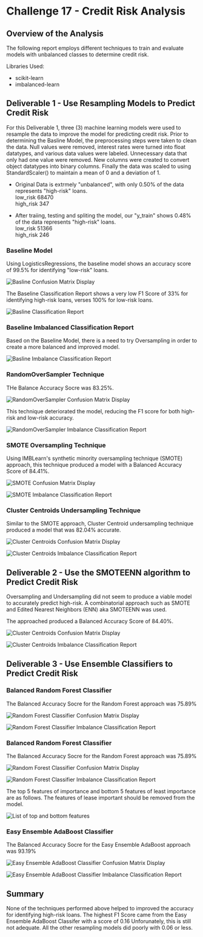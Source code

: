# Challenge 17 - Credit Risk Analysis
## Overview of the Analysis
The following report employs different techniques to train and evaluate models with unbalanced classes to determine credit risk.

Libraries Used:
* scikit-learn
* imbalanced-learn

## Deliverable 1 - Use Resampling Models to Predict Credit Risk
For this Deliverable 1, three (3) machine learning models were used to resample the data to improve the model for predicting credit risk. Prior to determining the Basline Model, the preprocessing steps were taken to clean the data. Null values were removed, interest rates were turned into float datatypes, and various data values were labeled. Unnecessary data that only had one value were removed. New columns were created to convert object datatypes into binary columns. Finally the data was scaled to using StandardScaler() to maintain a mean of 0 and a deviation of 1.

* Original Data is extrmely "unbalanced", with only 0.50% of the data represents "high-risk" loans.
</br>low_risk     68470
</br>high_risk      347

* After traiing, testing and spliting the model, our "y_train" shows 0.48% of the data represents "high-risk" loans.
</br>low_risk     51366
</br>high_risk      246

### Baseline Model
Using LogisticsRegressions, the baseline model shows an accuracy score of 99.5% for identifying "low-risk" loans.

![Basline Confusion Matrix Display](Images/basline_confusion_matrix.png)

The Baseline Classification Report shows a very low F1 Score of 33% for identifying high-risk loans, verses 100% for low-risk loans.

![Basline Classification Report](Images/Baseline_Classification_Rpt.png)

### Baseline Imbalanced Classification Report
Based on the Baseline Model, there is a need to try Oversampling in order to create a more balanced and improved model.

![Basline Imbalance Classification Report](Images/Baseline_Imbalanced_Classification_Rpt.png)

### RandomOverSampler Technique
THe Balance Accuracy Socre was 83.25%. 

![RandomOverSampler Confusion Matrix Display](Images/RandomOverSampler_confusion_matrix.png)

This technique deteriorated the model, reducing the F1 score for both high-risk and low-risk accuracy.

![RandomOverSampler  Imbalance Classification Report](Images/RandomOversampler_Rpt.png)

### SMOTE Oversampling Technique
Using IMBLearn's synthetic minority oversampling technique (SMOTE) approach, this technique produced a model with a Balanced Accuracy Score of 84.41%. 

![SMOTE Confusion Matrix Display](Images/SMOTE_confusion_matrix.png)

![SMOTE  Imbalance Classification Report](Images/SMOTE_Oversampling_Rpt.png)

### Cluster Centroids Undersampling Technique
Similar to the SMOTE approach, Cluster Centroid undersampling technique produced a model that was 82.04% accurate. 

![Cluster Centroids Confusion Matrix Display](Images/ClusterCentroids_under_confusion_matrix.png)

![Cluster Centroids  Imbalance Classification Report](Images/ClusterCentroids_Undersampling_Rpt.png)

## Deliverable 2 - Use the SMOTEENN algorithm to Predict Credit Risk
Oversampling and Undersampling did not seem to produce a viable model to accurately predict high-risk. A combinatorial approach such as SMOTE and Edited Nearest Neighbors (ENN) aka SMOTEENN was used. 

The approached produced a Balanced Accuracy Score of 84.40%.

![Cluster Centroids Confusion Matrix Display](Images/SMOTEENN_confusion_matrix.png)

![Cluster Centroids  Imbalance Classification Report](Images/SMOTEENN_Classification_Rpt.png)

## Deliverable 3 - Use Ensemble Classifiers to Predict Credit Risk

### Balanced Random Forest Classifier
The Balanced Accuracy Socre for the Random Forest approach was 75.89%

![Random Forest Classifier Confusion Matrix Display](Images/RandomForestEnsemble_confusion_matrix.png)

![Random Forest Classifier  Imbalance Classification Report](Images/Forest_Rpt.png)

### Balanced Random Forest Classifier
The Balanced Accuracy Socre for the Random Forest approach was 75.89%

![Random Forest Classifier Confusion Matrix Display](Images/RandomForestEnsemble_confusion_matrix.png)

![Random Forest Classifier  Imbalance Classification Report](Images/Forest_Rpt.png)

The top 5 features of importance and bottom 5 features of least importance are as follows. The features of lease important should be removed from the model.

![List of top and bottom features](Images/features.PNG)

### Easy Ensemble AdaBoost Classifier
The Balanced Accuracy Socre for the Easy Ensemble AdaBoost approach was 93.19%

![Easy Ensemble AdaBoost Classifier Confusion Matrix Display](Images/AdaBoostEnsemble_confusion_matrix.png)

![Easy Ensemble AdaBoost Classifier  Imbalance Classification Report](Images/AdaBoost_Rpt.png)

## Summary
None of the techniques performed above helped to improved the accuracy for identifying high-risk loans. The highest F1 Score came from the Easy Ensemble AdaBoost Classifer with a score of 0.16 Unforunately, this is still not adequate. All the other resampling models did poorly with 0.06 or less.